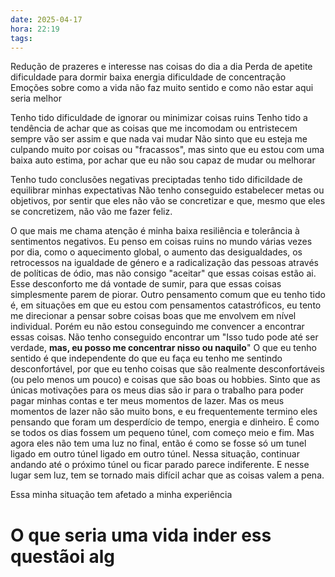 ```yaml
---
date: 2025-04-17
hora: 22:19
tags:
---
```





Redução de prazeres e interesse nas coisas do dia a dia
Perda de apetite
dificuldade para dormir
baixa energia
dificuldade de concentração
Emoções sobre como a vida não faz muito sentido e como não estar aqui seria melhor


Tenho tido dificuldade de ignorar ou minimizar coisas ruins
Tenho tido a tendência de achar que as coisas que me incomodam ou entristecem sempre vão ser assim e que nada vai mudar
Não sinto que eu esteja me culpando muito por coisas ou "fracassos", mas sinto que eu estou com uma baixa auto estima, por achar que eu não sou capaz de mudar ou melhorar


Tenho tudo conclusões negativas preciptadas
tenho tido dificildade de equilibrar minhas expectativas 
Não tenho conseguido estabelecer metas ou objetivos, por sentir que eles não vão se concretizar e que, mesmo que eles se concretizem, não vão me fazer feliz. 

O que mais me chama atenção é minha baixa resiliência e tolerância à sentimentos negativos. Eu penso em coisas ruins no mundo várias vezes por dia, como o aquecimento global, o aumento das desigualdades, os retrocessos na igualdade de género e a radicalização das pessoas através de políticas de ódio, mas não consigo "aceitar" que essas coisas estão ai. Esse desconforto me dá vontade de sumir, para que essas coisas simplesmente parem de piorar. 
Outro pensamento comum que eu tenho tido é, em situações em que eu estou com pensamentos catastróficos, eu tento me direcionar a pensar sobre coisas boas que me envolvem em nível individual. Porém eu não estou conseguindo me convencer a encontrar essas coisas. Não tenho conseguido encontrar um "Isso tudo pode até ser verdade, **mas, eu posso me concentrar nisso ou naquilo**" 
O que eu tenho sentido é que independente do que eu faça eu tenho me sentindo desconfortável, por que eu tenho coisas que são realmente desconfortáveis (ou pelo menos um pouco) e coisas que são boas ou hobbies. 
Sinto que as únicas motivações para os meus dias são ir para o trabalho para poder pagar minhas contas e ter meus momentos de lazer. Mas os meus momentos de lazer não são muito bons, e eu frequentemente termino eles pensando que foram um desperdício de tempo, energia e dinheiro. É como se todos os dias fossem um pequeno túnel, com começo meio e fim. Mas agora eles não tem uma luz no final, então é como se fosse só um  tunel ligado em outro túnel ligado em outro túnel. Nessa situação, continuar andando até o próximo túnel ou ficar parado parece indiferente. E nesse lugar sem luz, tem se tornado mais difícil achar que as coisas valem a pena.

Essa minha situação tem afetado a minha experiência 

# O que seria uma vida inder ess questãoi alg